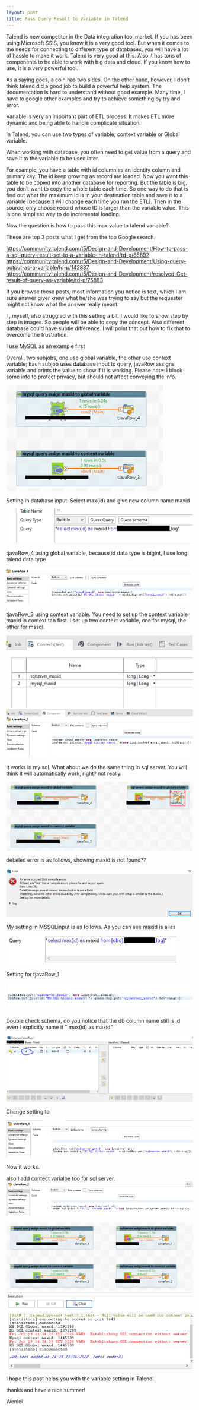 ```yaml
---
layout: post
title: Pass Query Result to Variable in Talend
---
```


Talend is new competitor in the Data integration tool market. If you has been using Microsoft SSIS, you know it is a very good tool. But when it comes to the needs for connecting to different type of databases, you will have a lot of hassle to make it work. Talend is very good at this. Also it has tons of components to be able to work with big data and cloud. If you know how to use, it is a very powerful tool.  

As a saying goes, a coin has two sides. On the other hand, however, I don’t think talend did a good job to build a powerful help system. The documentation is hard to understand without good example. Many time, I have to google other examples and try to achieve something by try and error.  

Variable is very an important part of ETL process. It makes ETL more dynamic and being able to handle complicate situation.  

In Talend, you can use two types of variable, context variable or Global variable.  

When working with database,  you often need to get value from a query and save it to the variable to be used later.  

For example, you have a table with id column as an identity column and  primary key. The id keep growing as record are loaded.  Now you want this table to be copied into another database for reporting. But the table is big, you don’t want to copy the whole table each time.  So one way to do that is find out what the maximum id is in your destination table and save it to a variable (because it will change each time you ran the ETL). Then in the source, only choose record whose ID is larger than the variable value.  This is one simpliest way to do incremental loading.  

Now the question is how to pass this max value to talend variable? 

These are top 3 posts what I get from the top Google search.   

<https://community.talend.com/t5/Design-and-Development/How-to-pass-a-sql-query-result-set-to-a-variable-in-talend/td-p/85892>  
<https://community.talend.com/t5/Design-and-Development/Using-query-output-as-a-variable/td-p/142837>  
<https://community.talend.com/t5/Design-and-Development/resolved-Get-result-of-query-as-variable/td-p/75883>  

If you browse these posts, most information you notice is text, which I am sure answer giver knew what he/she was trying to say but the requester might not know what the answer really meant.  

I , myself, also struggled with this setting a bit.  I would like to show step by step in images. So people will be able to copy the concept.  Also different database could have subtle difference. I will point that out how to fix that to overcome the frustration.   


I use MySQL as an example first 

Overall, two subjobs, one use global variable, the other use context variable; Each subjob uses database input to query, javaRow assigns variable and prints the value to show if it is working. Please note: I block some info to protect privacy, but should not affect conveying the info. 

<img src="/images/blog36/mysql.png">   

Setting in database input.  Select max(id) and give new column name maxid  

<img src="/images/blog36/mysql_databaseinput.png">   

tjavaRow_4  using global variable,  because id data type is bigint,  I use long talend data type  

<img src="/images/blog36/mysql_java_row_global2.PNG">  

tjavaRow_3 using context variable. You need to set up the context variable maxid in context tab first.  I set up two context variable, one for mysql, the other for mssql.

<img src="/images/blog36/context_setting.PNG">  

<img src="/images/blog36/mysql_java_row_context2.PNG">  

It works in my sql.  What about we do the same thing in sql server. You will think it will automatically work, right?  not really.

<img src="/images/blog36/sql_server_error1.png">  

detailed error is as follows, showing maxid is not found??

<img src="/images/blog36/sql_server_error.PNG">  

My setting in MSSQLinput is as follows. As you can see maxid is alias 

<img src="/images/blog36/sqlserver_databaseinput2.png">  

Setting for tjavaRow_1  

<img src="/images/blog36/sql_server_java_row_global1a.PNG">   

Double check schema, do you notice that the db column name still is id even I explicitly name it " max(id) as maxid"  

<img src="/images/blog36/java_row_schema.png">  

Change setting to  

<img src="/images/blog36/sql_server_java_row_global1.PNG">  

Now it works. 

also I add contect varialbe too for sql server. 
<img src="/images/blog36/sql_server_java_row_context1.PNG">    


<img src="/images/blog36/success0.png">  

<img src="/images/blog36/success.PNG">  

I hope this post helps you with the variable setting in Talend.

thanks and have a nice summer!


Wenlei

